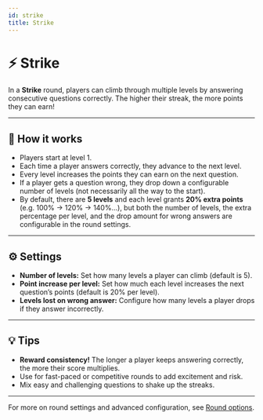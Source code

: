 ```yaml
---
id: strike
title: Strike
---
```


# ⚡ Strike

In a **Strike** round, players can climb through multiple levels by answering consecutive questions correctly. The higher their streak, the more points they can earn!

---

## 📝 How it works

- Players start at level 1.
- Each time a player answers correctly, they advance to the next level.
- Every level increases the points they can earn on the next question.
- If a player gets a question wrong, they drop down a configurable number of levels (not necessarily all the way to the start).
- By default, there are **5 levels** and each level grants **20% extra points** (e.g. 100% → 120% → 140%...), but both the number of levels, the extra percentage per level, and the drop amount for wrong answers are configurable in the round settings.

---

## ⚙️ Settings

- **Number of levels:** Set how many levels a player can climb (default is 5).
- **Point increase per level:** Set how much each level increases the next question’s points (default is 20% per level).
- **Levels lost on wrong answer:** Configure how many levels a player drops if they answer incorrectly.

---

## 💡 Tips

- **Reward consistency!** The longer a player keeps answering correctly, the more their score multiplies.
- Use for fast-paced or competitive rounds to add excitement and risk.
- Mix easy and challenging questions to shake up the streaks.

---

For more on round settings and advanced configuration, see [Round options](../../editor/008-round-options.md).
